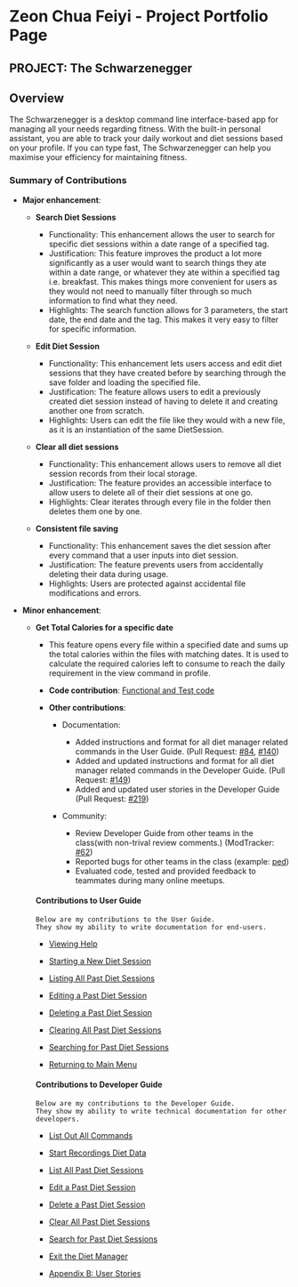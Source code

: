# Zeon Chua Feiyi - Project Portfolio Page

## PROJECT: The Schwarzenegger

## Overview
The Schwarzenegger is a desktop command line interface-based app for managing all your needs regarding fitness. With the built-in personal assistant, you are able to track your daily workout and diet sessions based on your profile. If you can type fast, The Schwarzenegger can help you maximise your efficiency for maintaining fitness.

### Summary of Contributions
 
+ **Major enhancement**:
    + **Search Diet Sessions**
        + Functionality: This enhancement allows the user to search for specific diet sessions within a date range of a specified tag.
        + Justification: This feature improves the product a lot more significantly as a user would want to search things they ate within a date range, or whatever they ate within a specified tag i.e. breakfast. This makes things more convenient for users as they would not need to manually filter through so much information to find what they need.
        + Highlights: The search function allows for 3 parameters, the start date, the end date and the tag. This makes it very easy to filter for specific information. 
      
    + **Edit Diet Session**
        + Functionality: This enhancement lets users access and edit diet sessions that they have created before by searching through the save folder and loading the specified file.
        + Justification: The feature allows users to edit a previously created diet session instead of having to delete it and creating another one from scratch.
        + Highlights: Users can edit the file like they would with a new file, as it is an instantiation of the same DietSession.
      
    + **Clear all diet sessions**
        + Functionality: This enhancement allows users to remove all diet session records from their local storage.
        + Justification: The feature provides an accessible interface to allow users to delete all of their diet sessions at one go.
        + Highlights: Clear iterates through every file in the folder then deletes them one by one.
           
    + **Consistent file saving**
        + Functionality: This enhancement saves the diet session after every command that a user inputs into diet session.
        + Justification: The feature prevents users from accidentally deleting their data during usage.
        + Highlights: Users are protected against accidental file modifications and errors. 
            
+ **Minor enhancement**:
    + **Get Total Calories for a specific date**
        + This feature opens every file within a specified date and sums up the total calories within the files with matching dates. It is used to calculate the required calories left to consume to reach the daily requirement in the view command in profile. 
            
      + **Code contribution**: [Functional and Test code](https://nus-cs2113-ay2021s1.github.io/tp-dashboard/#breakdown=true&search=&sort=groupTitle&sortWithin=title&since=2020-09-27&timeframe=commit&mergegroup=&groupSelect=groupByRepos&checkedFileTypes=docs~functional-code~test-code~other&tabOpen=true&tabType=authorship&tabAuthor=CFZeon&tabRepo=AY2021S1-CS2113T-F11-1%2Ftp%5Bmaster%5D&authorshipIsMergeGroup=false&authorshipFileTypes=docs~functional-code~test-code)
      
      + **Other contributions**:
           
         + Documentation:
           + Added instructions and format for all diet manager related commands in the User Guide. (Pull Request: [#84](https://github.com/AY2021S1-CS2113T-F11-1/tp/pull/84/files), [#140](https://github.com/AY2021S1-CS2113T-F11-1/tp/pull/140))
           + Added and updated instructions and format for all diet manager related commands in the Developer Guide. (Pull Request: [#149](https://github.com/AY2021S1-CS2113T-F11-1/tp/pull/149))
           + Added and updated user stories in the Developer Guide (Pull Request: [#219](https://github.com/AY2021S1-CS2113T-F11-1/tp/pull/219))
          
         + Community:
           + Review Developer Guide from other teams in the class(with non-trival review comments.) (ModTracker: [#62](https://github.com/nus-cs2113-AY2021S1/tp/pull/62))
           + Reported bugs for other teams in the class (example: [ped](https://github.com/CFZeon/ped/issues))
           + Evaluated code, tested and provided feedback to teammates during many online meetups.
             
      #### Contributions to User Guide
      ```
      Below are my contributions to the User Guide.
      They show my ability to write documentation for end-users.
      ```
      + [Viewing Help](https://ay2021s1-cs2113t-f11-1.github.io/tp/UserGuide.html#diet-help)
      
      + [Starting a New Diet Session](https://ay2021s1-cs2113t-f11-1.github.io/tp/UserGuide.html#diet-start) 
      
      + [Listing All Past Diet Sessions](https://ay2021s1-cs2113t-f11-1.github.io/tp/UserGuide.html#diet-list)
      
      + [Editing a Past Diet Session](https://ay2021s1-cs2113t-f11-1.github.io/tp/UserGuide.html#diet-edit)
      
      + [Deleting a Past Diet Session](https://ay2021s1-cs2113t-f11-1.github.io/tp/UserGuide.html#diet-delete)
      
      + [Clearing All Past Diet Sessions](https://ay2021s1-cs2113t-f11-1.github.io/tp/UserGuide.html#meal-clear)
      
      + [Searching for Past Diet Sessions](https://ay2021s1-cs2113t-f11-1.github.io/tp/UserGuide.html#diet-search)
      
      + [Returning to Main Menu](https://ay2021s1-cs2113t-f11-1.github.io/tp/UserGuide.html#diet-end)
      
      #### Contributions to Developer Guide
      
      ```
      Below are my contributions to the Developer Guide.
      They show my ability to write technical documentation for other developers.
      ```
      
      + [List Out All Commands](https://ay2021s1-cs2113t-f11-1.github.io/tp/DeveloperGuide.html#list-out-all-commands)
      
      + [Start Recordings Diet Data](https://ay2021s1-cs2113t-f11-1.github.io/tp/DeveloperGuide.html#start-recording-diet-data)
      
      + [List All Past Diet Sessions](https://ay2021s1-cs2113t-f11-1.github.io/tp/DeveloperGuide.html#list-all-past-diet-sessions)
      
      + [Edit a Past Diet Session](https://ay2021s1-cs2113t-f11-1.github.io/tp/DeveloperGuide.html#edit-a-past-diet-session)
      
      + [Delete a Past Diet Session](https://ay2021s1-cs2113t-f11-1.github.io/tp/DeveloperGuide.html#delete-a-past-diet-session)
      
      + [Clear All Past Diet Sessions](https://ay2021s1-cs2113t-f11-1.github.io/tp/DeveloperGuide.html#clear-all-past-diet-sessions)
      
      + [Search for Past Diet Sessions](https://ay2021s1-cs2113t-f11-1.github.io/tp/DeveloperGuide.html#search-for-past-diet-sessions)
      
      + [Exit the Diet Manager](https://ay2021s1-cs2113t-f11-1.github.io/tp/DeveloperGuide.html#exit-the-diet-manager)
      
      + [Appendix B: User Stories](https://ay2021s1-cs2113t-f11-1.github.io/tp/DeveloperGuide.html#appendix-b-user-stories)

